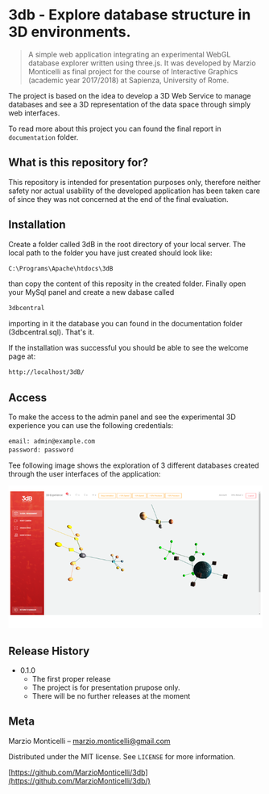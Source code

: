 # 3db - Explore database structure in 3D environments.  
> A simple web application integrating an experimental WebGL database explorer written using three.js. 
It was developed by Marzio Monticelli as final project for the course of Interactive Graphics (academic year 2017/2018) at Sapienza, University of Rome. 

The project is based on the idea to develop a 3D Web Service to manage databases and see a 3D representation of the data space through simply web interfaces. 

To read more about this project you can found the final report in ``documentation`` folder. 

## What is this repository for?
This repository is intended for presentation purposes only, therefore neither safety nor actual usability of the developed application has been taken care of since they was not concerned at the end of the final evaluation.

## Installation

Create a folder called 3dB in the root directory of your local server. The local path to the folder you have just created should look like:

```sh
C:\Programs\Apache\htdocs\3dB
```

than copy the content of this reposity in the created folder. 
Finally open your MySql panel and create a new dabase called

```sh
3dbcentral
```

importing in it the database you can found in the documentation folder (3dbcentral.sql).
That's it.

If the installation was successful you should be able to see the welcome page at:

```sh
http://localhost/3dB/
```


## Access

To make the access to the admin panel and see the experimental 3D experience you can use the following credentials:

```sh
email: admin@example.com
password: password
```

Tee following image shows the exploration of 3 different databases created through the user interfaces of the application:

![](header.png)


## Release History

* 0.1.0
    * The first proper release
    * The project is for presentation prupose only.
    * There will be no further releases at the moment

## Meta

Marzio Monticelli – marzio.monticelli@gmail.com

Distributed under the MIT license. See ``LICENSE`` for more information.

[https://github.com/MarzioMonticelli/3db](https://github.com/MarzioMonticelli/3db/)
